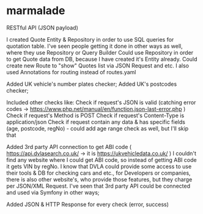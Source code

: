 # marmalade
RESTful API (JSON payload)


I created Quote Entity & Repository in order to use SQL queries for quotation table.
I've seen people getting it done in other ways as well, where they use Repository or Query Builder
Could use Repository in order to get Quote data from DB, because I have created it's Entity already. Could create new Route to "show" Quotes list via JSON Request and etc.  I also used Annotations for routing instead of routes.yaml

Added UK vehicle's number plates checker;
Added UK's postcodes checker;


Included other checks like:
Check if request's JSON is valid (catching error codes -> https://www.php.net/manual/en/function.json-last-error.php )
Check if request's Method is POST
Check if request's Content-Type is application/json
Check if request contain any data & has specific fields (age, postcode, regNo) - could add age range check as well, but I'll skip that


Added 3rd party API connection to get ABI code ( https://api.dvlasearch.co.uk/ -> it is  https://ukvehicledata.co.uk/ )
I couldn't find any website where I could get ABI code, so instead of getting ABI code it gets VIN by regNo.
I know that DVLA could provide some access to use their tools & DB for checking cars and etc., for Developers or companies, there is also other website's, who provide those features, but they charge per JSON/XML Request.
I've seen that 3rd party API could be connected and used via Symfony in other ways;


Added JSON & HTTP Response for every check (error, success)
